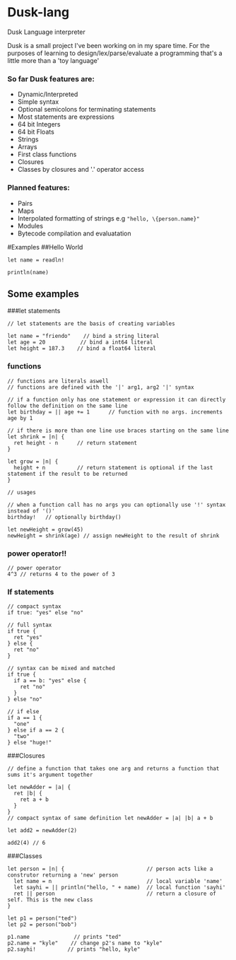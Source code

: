 # Dusk-lang
Dusk Language interpreter

Dusk is a small project I've been working on in my spare time. For the purposes of learning to design/lex/parse/evaluate a programming that's a little more than a 'toy language'

### So far Dusk features are:

- Dynamic/Interpreted
- Simple syntax
- Optional semicolons for terminating statements
- Most statements are expressions
- 64 bit Integers
- 64 bit Floats
- Strings
- Arrays
- First class functions
- Closures
- Classes by closures and '.' operator access

### Planned features:
- Pairs
- Maps
- Interpolated formatting of strings e.g `"hello, \{person.name}"` 
- Modules
- Bytecode compilation and evaluatation

#Examples
##Hello World

```
let name = readln! 

println(name)
```

## Some examples
###let statements
```
// let statements are the basis of creating variables

let name = "friendo"    // bind a string literal
let age = 20           // bind a int64 literal
let height = 187.3    // bind a float64 literal

```
### functions
```
// functions are literals aswell
// functions are defined with the '|' arg1, arg2 '|' syntax

// if a function only has one statement or expression it can directly follow the definition on the same line
let birthday = || age += 1      // function with no args. increments age by 1

// if there is more than one line use braces starting on the same line
let shrink = |n| {
  ret height - n      // return statement
}

let grow = |n| {
  height + n          // return statement is optional if the last statement if the result to be returned
}

// usages

// when a function call has no args you can optionally use '!' syntax instead of '()'
birthday!   // optionally birthday()

let newHeight = grow(45)
newHeight = shrink(age) // assign newHeight to the result of shrink
```
### power operator!!
```
// power operator
4^3 // returns 4 to the power of 3
```
### If statements
```
// compact syntax
if true: "yes" else "no"

// full syntax
if true {
  ret "yes"
} else {
  ret "no"
}

// syntax can be mixed and matched
if true {
  if a == b: "yes" else {
    ret "no"
  }
} else "no"

// if else
if a == 1 {
  "one"
} else if a == 2 {
  "two"
} else "huge!"
```
###Closures
```
// define a function that takes one arg and returns a function that sums it's argument together

let newAdder = |a| {
  ret |b| {
    ret a + b
  }
}
// compact syntax of same definition let newAdder = |a| |b| a + b

let add2 = newAdder(2)

add2(4) // 6
```

###Classes
```
let person = |n| {                          // person acts like a construtor returning a 'new' person
  let name = n                              // local variable 'name'
  let sayhi = || println("hello, " + name)  // local function 'sayhi'
  ret || person                             // return a closure of self. This is the new class
}

let p1 = person("ted")
let p2 = person("bob")

p1.name              // prints "ted"
p2.name = "kyle"    // change p2's name to "kyle"
p2.sayhi!          // prints "hello, kyle"

```


